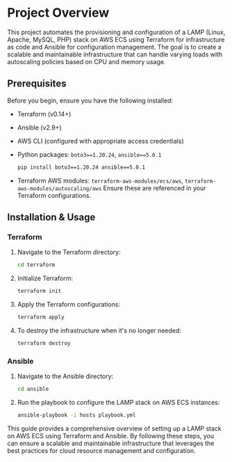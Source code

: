 # Project Overview

This project automates the provisioning and configuration of a LAMP (Linux, Apache, MySQL, PHP) stack on AWS ECS using Terraform for infrastructure as code and Ansible for configuration management. The goal is to create a scalable and maintainable infrastructure that can handle varying loads with autoscaling policies based on CPU and memory usage.

## Prerequisites

Before you begin, ensure you have the following installed:
- Terraform (v0.14+)
- Ansible (v2.9+)
- AWS CLI (configured with appropriate access credentials)
- Python packages: `boto3==1.20.24`, `ansible==5.0.1`
  
  ```bash
  pip install boto3==1.20.24 ansible==5.0.1
  ```
- Terraform AWS modules: `terraform-aws-modules/ecs/aws`, `terraform-aws-modules/autoscaling/aws`
  Ensure these are referenced in your Terraform configurations.

## Installation & Usage

### Terraform

1. Navigate to the Terraform directory:
   ```bash
   cd terraform
   ```

2. Initialize Terraform:
   ```bash
   terraform init
   ```

3. Apply the Terraform configurations:
   ```bash
   terraform apply
   ```

4. To destroy the infrastructure when it's no longer needed:
   ```bash
   terraform destroy
   ```

### Ansible

1. Navigate to the Ansible directory:
   ```bash
   cd ansible
   ```

2. Run the playbook to configure the LAMP stack on AWS ECS instances:
   ```bash
   ansible-playbook -i hosts playbook.yml
   ```

This guide provides a comprehensive overview of setting up a LAMP stack on AWS ECS using Terraform and Ansible. By following these steps, you can ensure a scalable and maintainable infrastructure that leverages the best practices for cloud resource management and configuration.
